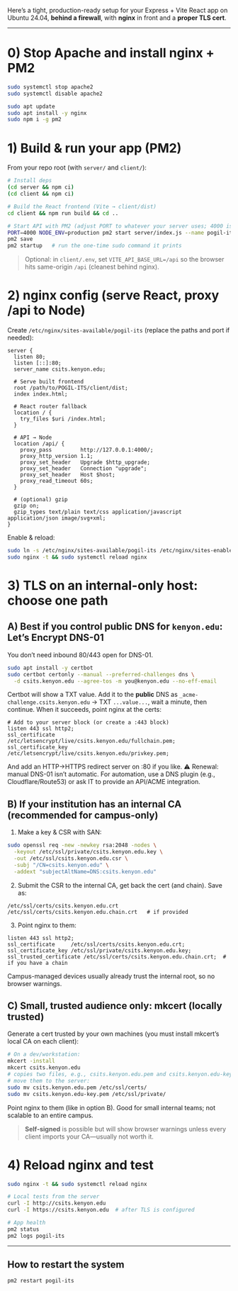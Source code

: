 Here’s a tight, production-ready setup for your Express + Vite React app on Ubuntu 24.04, **behind a firewall**, with **nginx** in front and a **proper TLS cert**.

---

# 0) Stop Apache and install nginx + PM2

```bash
sudo systemctl stop apache2
sudo systemctl disable apache2

sudo apt update
sudo apt install -y nginx
sudo npm i -g pm2
```

# 1) Build & run your app (PM2)

From your repo root (with `server/` and `client/`):

```bash
# Install deps
(cd server && npm ci)
(cd client && npm ci)

# Build the React frontend (Vite → client/dist)
cd client && npm run build && cd ..

# Start API with PM2 (adjust PORT to whatever your server uses; 4000 is common)
PORT=4000 NODE_ENV=production pm2 start server/index.js --name pogil-its
pm2 save
pm2 startup   # run the one-time sudo command it prints
```

> Optional: in `client/.env`, set `VITE_API_BASE_URL=/api` so the browser hits same-origin `/api` (cleanest behind nginx).

# 2) nginx config (serve React, proxy /api to Node)

Create `/etc/nginx/sites-available/pogil-its` (replace the paths and port if needed):

```nginx
server {
  listen 80;
  listen [::]:80;
  server_name csits.kenyon.edu;

  # Serve built frontend
  root /path/to/POGIL-ITS/client/dist;
  index index.html;

  # React router fallback
  location / {
    try_files $uri /index.html;
  }

  # API → Node
  location /api/ {
    proxy_pass         http://127.0.0.1:4000/;
    proxy_http_version 1.1;
    proxy_set_header   Upgrade $http_upgrade;
    proxy_set_header   Connection "upgrade";
    proxy_set_header   Host $host;
    proxy_read_timeout 60s;
  }

  # (optional) gzip
  gzip on;
  gzip_types text/plain text/css application/javascript application/json image/svg+xml;
}
```

Enable & reload:

```bash
sudo ln -s /etc/nginx/sites-available/pogil-its /etc/nginx/sites-enabled/
sudo nginx -t && sudo systemctl reload nginx
```

# 3) TLS on an internal-only host: choose one path

## A) Best if you control public DNS for `kenyon.edu`: **Let’s Encrypt DNS-01**

You don’t need inbound 80/443 open for DNS-01.

```bash
sudo apt install -y certbot
sudo certbot certonly --manual --preferred-challenges dns \
  -d csits.kenyon.edu --agree-tos -m you@kenyon.edu --no-eff-email
```

Certbot will show a TXT value. Add it to the **public** DNS as
`_acme-challenge.csits.kenyon.edu` → TXT `...value...`, wait a minute, then continue.
When it succeeds, point nginx at the certs:

```nginx
# Add to your server block (or create a :443 block)
listen 443 ssl http2;
ssl_certificate     /etc/letsencrypt/live/csits.kenyon.edu/fullchain.pem;
ssl_certificate_key /etc/letsencrypt/live/csits.kenyon.edu/privkey.pem;
```

And add an HTTP→HTTPS redirect server on :80 if you like.
⚠️ Renewal: manual DNS-01 isn’t automatic. For automation, use a DNS plugin (e.g., Cloudflare/Route53) or ask IT to provide an API/ACME integration.

## B) If your institution has an **internal CA** (recommended for campus-only)

1. Make a key & CSR with SAN:

```bash
sudo openssl req -new -newkey rsa:2048 -nodes \
  -keyout /etc/ssl/private/csits.kenyon.edu.key \
  -out /etc/ssl/csits.kenyon.edu.csr \
  -subj "/CN=csits.kenyon.edu" \
  -addext "subjectAltName=DNS:csits.kenyon.edu"
```

2. Submit the CSR to the internal CA, get back the cert (and chain). Save as:

```
/etc/ssl/certs/csits.kenyon.edu.crt
/etc/ssl/certs/csits.kenyon.edu.chain.crt   # if provided
```

3. Point nginx to them:

```nginx
listen 443 ssl http2;
ssl_certificate     /etc/ssl/certs/csits.kenyon.edu.crt;
ssl_certificate_key /etc/ssl/private/csits.kenyon.edu.key;
ssl_trusted_certificate /etc/ssl/certs/csits.kenyon.edu.chain.crt;  # if you have a chain
```

Campus-managed devices usually already trust the internal root, so no browser warnings.

## C) Small, trusted audience only: **mkcert** (locally trusted)

Generate a cert trusted by your own machines (you must install mkcert’s local CA on each client):

```bash
# On a dev/workstation:
mkcert -install
mkcert csits.kenyon.edu
# copies two files, e.g., csits.kenyon.edu.pem and csits.kenyon.edu-key.pem
# move them to the server:
sudo mv csits.kenyon.edu.pem /etc/ssl/certs/
sudo mv csits.kenyon.edu-key.pem /etc/ssl/private/
```

Point nginx to them (like in option B). Good for small internal teams; not scalable to an entire campus.

> **Self-signed** is possible but will show browser warnings unless every client imports your CA—usually not worth it.

# 4) Reload nginx and test

```bash
sudo nginx -t && sudo systemctl reload nginx

# Local tests from the server
curl -I http://csits.kenyon.edu
curl -I https://csits.kenyon.edu  # after TLS is configured

# App health
pm2 status
pm2 logs pogil-its
```

---

## How to restart the system
```
pm2 restart pogil-its
```
